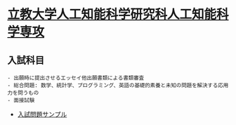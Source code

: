 # [立教大学人工知能科学研究科人工知能科学専攻](https://www.rikkyo.ac.jp/graduate/ai/major_1.html)

## 入試科目

> 
    - 出願時に提出させるエッセイ他出願書類による書類審査
    - 総合問題: 数学、統計学、プログラミング、英語の基礎的素養と未知の問題を解決する応用力を問うもの
    - 面接試験
- [入試問題サンプル](https://www.rikkyo.ac.jp/admissions/news/2019/mknpps000000vszd-att/sample.pdf)
